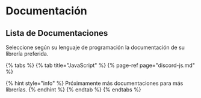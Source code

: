 # Documentación

## Lista de Documentaciones

Seleccione según su lenguaje de programación la documentación de su librería preferida.

{% tabs %}
{% tab title="JavaScript" %}
{% page-ref page="discord-js.md" %}

{% hint style="info" %}
Próximamente más documentaciones para más librerías. 
{% endhint %}
{% endtab %}
{% endtabs %}

